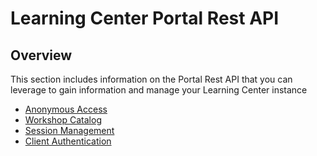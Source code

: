 # Learning Center Portal Rest API

## Overview
This section includes information on the Portal Rest API that you can leverage
to gain information and manage your Learning Center instance

- [Anonymous Access](anonymous-access.md)
- [Workshop Catalog](workshops-catalog.md)
- [Session Management](session-management.md)
- [Client Authentication](client-authentication.md)